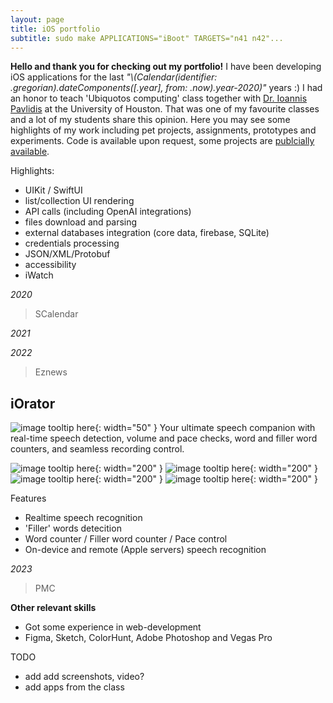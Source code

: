 ```yaml
---
layout: page
title: iOS portfolio
subtitle: sudo make APPLICATIONS="iBoot" TARGETS="n41 n42"...
---
```


**Hello and thank you for checking out my portfolio!**
I have been developing iOS applications for the last _"\\(Calendar(identifier: .gregorian).dateComponents([.year], from: .now).year-2020)"_ years :) I had an honor to teach 'Ubiquotos computing' class together with [Dr. Ioannis Pavlidis](https://www.linkedin.com/in/ioannis-t-pavlidis/) at the University of Houston. That was one of my favourite classes and a lot of my students share this opinion. Here you may see some highlights of my work including pet projects, assignments, prototypes and experiments. Code is available upon request, some projects are [publcially available](https://github.com/vvzhukov/COSC4355_public_files).

Highlights: 
- UIKit / SwiftUI
- list/collection UI rendering
- API calls (including OpenAI integrations)
- files download and parsing
- external databases integration (core data, firebase, SQLite)
- credentials processing
- JSON/XML/Protobuf
- accessibility
- iWatch


*2020*
> SCalendar

*2021*

*2022*
> Eznews  
## iOrator  
![image tooltip here](/assets/img/port0_1_icon.png){: width="50" } Your ultimate speech companion with real-time speech detection, volume and pace checks, word and filler word counters, and seamless recording control.  

![image tooltip here](/assets/img/port0_2_splash.png){: width="200" }
![image tooltip here](/assets/img/port0_3_main.png){: width="200" }
![image tooltip here](/assets/img/port0_4_rec.png){: width="200" }
![image tooltip here](/assets/img/port0_5_rdy.png){: width="200" }  

Features
- Realtime speech recognition
- 'Filler' words detecition
- Word counter / Filler word counter / Pace control
- On-device and remote (Apple servers) speech recognition

*2023*
> PMC

**Other relevant skills**
- Got some experience in web-development
- Figma, Sketch, ColorHunt, Adobe Photoshop and Vegas Pro


TODO
- add add screenshots, video?
- add apps from the class
